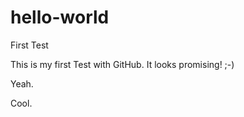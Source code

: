 # hello-world
First Test

This is my first Test with GitHub. 
It looks promising! ;-)

Yeah. 

Cool. 
